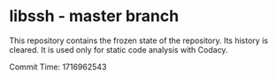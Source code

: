 # libssh - master branch

This repository contains the frozen state of the repository.
Its history is cleared. It is used only for static code
analysis with Codacy.

Commit Time: 1716962543